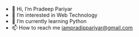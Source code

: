 - 👋 Hi, I’m Pradeep Pariyar
- 👀 I’m interested in Web Technology
- 🌱 I’m currently learning Python
- 📫 How to reach me iampradippariyar@gmail.com

<!---
prdp99/prdp99 is a ✨ special ✨ repository because its `README.md` (this file) appears on your GitHub profile.
You can click the Preview link to take a look at your changes.
--->
